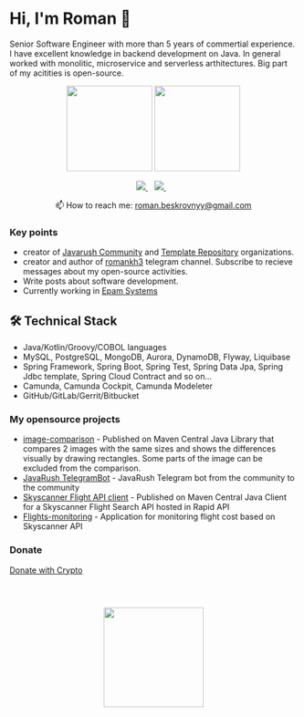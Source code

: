 # Hi, I'm Roman 👋
Senior Software Engineer with more than 5 years of commertial experience. I have excellent knowledge in backend development on Java.
In general worked with monolitic, microservice and serverless arthitectures. Big part of my acitities is open-source.

<p align = 'center'>
 <a href="https://github-readme-stats.vercel.app/api?username=romankh3&show_icons=true&count_private=true"><img height=150 src="https://github-readme-stats.vercel.app/api?username=romankh3&show_icons=true&count_private=true" /></a>
<a href="https://github.com/romankh3/github-readme-stats"><img height=150 src="https://github-readme-stats.vercel.app/api/top-langs/?username=romankh3&layout=compact" /></a>
 </p>

<p align='center'>
   <a href="https://t.me/joinchat/SpqRPBFo_sM6qm05" target="_blank">
    <img src="https://img.shields.io/badge/Telegram-2CA5E0?style=for-the-badge&logo=telegram&logoColor=white" />        
  </a>&nbsp;&nbsp;
  <a href="https://www.linkedin.com/in/romankh3/" target="_blank">
    <img src="https://img.shields.io/badge/linkedin-%230077B5.svg?&style=for-the-badge&logo=linkedin&logoColor=white" />
  </a>&nbsp;&nbsp;
 <p align='center'>
  📫  How to reach me: <a href='mailto:roman.beskrovnyy@gmail.com'>roman.beskrovnyy@gmail.com</a>
</p>

### Key points
*   creator of [Javarush Community](https://github.com/javarushcommunity) and [Template Repository](https://github.com/template-repository) organizations.
*   creator and author of [romankh3](https://t.me/romankh3) telegram channel. Subscribe to recieve messages about my open-source activities.
*   Write posts about software development.
*   Currently working in [Epam Systems](https://www.linkedin.com/company/epam-systems/)

## 🛠 Technical Stack
*   Java/Kotlin/Groovy/COBOL languages
*   MySQL, PostgreSQL, MongoDB, Aurora, DynamoDB, Flyway, Liquibase
*   Spring Framework, Spring Boot, Spring Test, Spring Data Jpa, Spring Jdbc template, Spring Cloud Contract and so on...
*   Camunda, Camunda Cockpit, Camunda Modeleter
*   GitHub/GitLab/Gerrit/Bitbucket

### My opensource projects

*   [image-comparison](https://github.com/romankh3/image-comparison) - Published on Maven Central Java Library that compares 2 images with the same sizes and shows the differences visually by drawing rectangles. Some parts of the image can be excluded from the comparison.
*   [JavaRush TelegramBot](https://github.com/javarushcommunity/javarush-telegrambot) - JavaRush Telegram bot from the community to the community
*   [Skyscanner Flight API client](https://github.com/romankh3/skyscanner-flight-api-client) - Published on Maven Central Java Client for a Skyscanner Flight Search API hosted in Rapid API
*   [Flights-monitoring](https://github.com/romankh3/flights-monitoring) - Application for monitoring flight cost based on Skyscanner API

### Donate

<div>
  <a class="donate-with-crypto"
     href="https://commerce.coinbase.com/checkout/77132d55-90df-4df0-9a0c-f535afc9ef71">
    Donate with Crypto
  </a>
</div>

<br>

<div align="center" style="margin: 40px 0">
    <a href="https://github.com/romankh3/github-profile-views-counter">
        <img width="175px" src="https://komarev.com/ghpvc/?username=romankh3&color=DE002D">
    </a>
</div>
